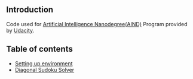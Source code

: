 
## Introduction
Code used for 
[Artificial Intelligence Nanodegree(AIND)](https://www.udacity.com/ai) 
Program provided by [Udacity](https://www.udacity.com/). 

## Table of contents
- [Setting up environment](setting_up_env/)
- [Diagonal Sudoku Solver](apply_ai_to_sudoku/)



